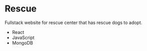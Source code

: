 # Rescue
Fullstack website for rescue center that has rescue dogs to adopt.

- React
- JavaScript
- MongoDB
